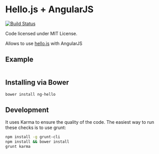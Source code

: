 Hello.js + AngularJS
=================
[![Build Status](https://travis-ci.org/gonzalo123/ngHello.svg?branch=master)](https://travis-ci.org/gonzalo123/ngHello)

Code licensed under MIT License.

Allows to use [hello.js](http://adodson.com/hello.js/) with AngularJS 

## Example

```
```

## Installing via Bower
```
bower install ng-hello
```

## Development
It uses Karma to ensure the quality of the code. The easiest way to run these checks is to use grunt:

```sh
npm install -g grunt-cli
npm install && bower install
grunt karma
```